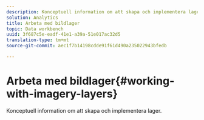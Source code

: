 ```yaml
---
description: Konceptuell information om att skapa och implementera lager.
solution: Analytics
title: Arbeta med bildlager
topic: Data workbench
uuid: 3f687c5e-eadf-41e1-a39a-51e017ac32d5
translation-type: tm+mt
source-git-commit: aec1f7b14198cdde91f61d490a235022943bfedb

---
```



# Arbeta med bildlager{#working-with-imagery-layers}

Konceptuell information om att skapa och implementera lager.

